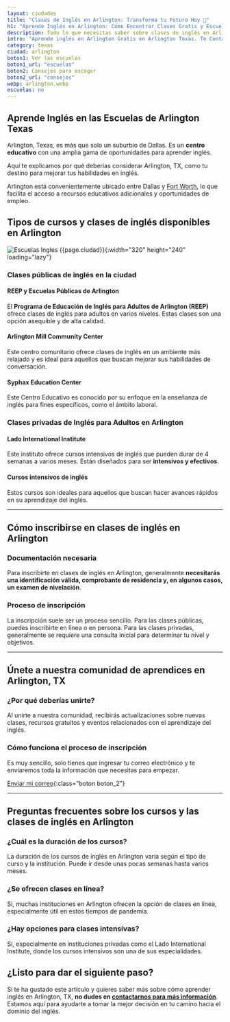 ```yaml
---
layout: ciudades
title: "Clases de Inglés en Arlington: Transforma tu Futuro Hoy 🌟"
h1: "Aprende Inglés en Arlington: Cómo Encontrar Clases Gratis y Escuelas Top en TX y VA"
description: Todo lo que necesitas saber sobre clases de inglés en Arlington, TX en un solo lugar. ¡Haz clic para descubrir más!
intro: "Aprende inglés en Arlington Gratis en Arlington Texas. Te Contamos Cómo"
category: texas
ciudad: arlington
boton1: Ver las escuelas
boton1_url: "escuelas"
boton2: Consejos para escoger
boton2_url: "consejos"
webp: arlington.webp
escuelas: no
---
```

## Aprende Inglés en las Escuelas de Arlington Texas

Arlington, Texas, es más que solo un suburbio de Dallas. Es un **centro educativo** con una amplia gama de oportunidades para aprender inglés.

Aquí te explicamos por qué deberías considerar Arlington, TX, como tu destino para mejorar tus habilidades en inglés.

Arlington está convenientemente ubicado entre Dallas y [Fort Worth]({{'forth-worth'|relative_url}}), lo que facilita el acceso a recursos educativos adicionales y oportunidades de empleo.

## Tipos de cursos y clases de inglés disponibles en Arlington

![Escuelas Ingles {{page.ciudad}}]({{site.baseurl}}/img/{{page.webp}} "Clases inglés {{page.ciudad|capitalize}}"){:width="320" height="240" loading="lazy"}

### Clases públicas de inglés en la ciudad

#### REEP y Escuelas Públicas de Arlington

El **Programa de Educación de Inglés para Adultos de Arlington (REEP)** ofrece clases de inglés para adultos en varios niveles. Estas clases son una opción asequible y de alta calidad.

#### Arlington Mill Community Center

Este centro comunitario ofrece clases de inglés en un ambiente más relajado y es ideal para aquellos que buscan mejorar sus habilidades de conversación.

#### Syphax Education Center

Este Centro Educativo es conocido por su enfoque en la enseñanza de inglés para fines específicos, como el ámbito laboral.

### Clases privadas de Inglés para Adultos en Arlington

#### Lado International Institute

Este instituto ofrece cursos intensivos de inglés que pueden durar de 4 semanas a varios meses. Están diseñados para ser **intensivos y efectivos**.

#### Cursos intensivos de inglés

Estos cursos son ideales para aquellos que buscan hacer avances rápidos en su aprendizaje del inglés.

----

## Cómo inscribirse en clases de inglés en Arlington

### Documentación necesaria

Para inscribirte en clases de inglés en Arlington, generalmente **necesitarás una identificación válida, comprobante de residencia y, en algunos casos, un examen de nivelación**.

### Proceso de inscripción

La inscripción suele ser un proceso sencillo. Para las clases públicas, puedes inscribirte en línea o en persona. Para las clases privadas, generalmente se requiere una consulta inicial para determinar tu nivel y objetivos.

----

## Únete a nuestra comunidad de aprendices en Arlington, TX

### ¿Por qué deberías unirte?

Al unirte a nuestra comunidad, recibirás actualizaciones sobre nuevas clases, recursos gratuitos y eventos relacionados con el aprendizaje del inglés.

### Cómo funciona el proceso de inscripción

Es muy sencillo, solo tienes que ingresar tu correo electrónico y te enviaremos toda la información que necesitas para empezar.

[Enviar mi correo](/#formulario){:class="boton boton_2"}

----

## Preguntas frecuentes sobre los cursos y las clases de inglés en Arlington

### ¿Cuál es la duración de los cursos?

La duración de los cursos de inglés en Arlington varía según el tipo de curso y la institución. Puede ir desde unas pocas semanas hasta varios meses.

### ¿Se ofrecen clases en línea?

Sí, muchas instituciones en Arlington ofrecen la opción de clases en línea, especialmente útil en estos tiempos de pandemia.

### ¿Hay opciones para clases intensivas?

Sí, especialmente en instituciones privadas como el Lado International Institute, donde los cursos intensivos son una de sus especialidades.

## ¿Listo para dar el siguiente paso?

Si te ha gustado este artículo y quieres saber más sobre cómo aprender inglés en Arlington, TX, **no dudes en [contactarnos para más información](/#formulario)**. Estamos aquí para ayudarte a tomar la mejor decisión en tu camino hacia el dominio del inglés.
